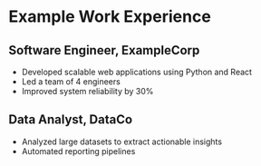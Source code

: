 # Example Work Experience

## Software Engineer, ExampleCorp
- Developed scalable web applications using Python and React
- Led a team of 4 engineers
- Improved system reliability by 30%

## Data Analyst, DataCo
- Analyzed large datasets to extract actionable insights
- Automated reporting pipelines 